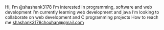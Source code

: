Hi, I’m @shashank3178
I’m interested in programming, software and web development
I’m currently learning web development and java
I’m looking to collaborate on web development and C programming projects
How to reach me shashank3178chouhan@gmail.com
